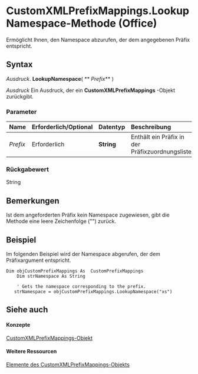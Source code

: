 
# CustomXMLPrefixMappings.LookupNamespace-Methode (Office)

Ermöglicht Ihnen, den Namespace abzurufen, der dem angegebenen Präfix entspricht.


## Syntax

 _Ausdruck_. **LookupNamespace**( ** _Prefix_** )

 _Ausdruck_ Ein Ausdruck, der ein **CustomXMLPrefixMappings** -Objekt zurückgibt.


### Parameter



|**Name**|**Erforderlich/Optional**|**Datentyp**|**Beschreibung**|
|:-----|:-----|:-----|:-----|
| _Prefix_|Erforderlich|**String**|Enthält ein Präfix in der Präfixzuordnungsliste.|

### Rückgabewert

String


## Bemerkungen

Ist dem angeforderten Präfix kein Namespace zugewiesen, gibt die Methode eine leere Zeichenfolge ("") zurück.


## Beispiel

Im folgenden Beispiel wird der Namespace abgerufen, der dem Präfixargument entspricht.


```
Dim objCustomPrefixMappings As  CustomPrefixMappings 
    Dim strNamespace As String 
 
    ' Gets the namespace corresponding to the prefix. 
   strNamespace = objCustomPrefixMappings.LookupNamespace("xs")
```


## Siehe auch


#### Konzepte


[CustomXMLPrefixMappings-Objekt](7da5e1df-a436-ab54-4ea0-270f3edaf240.md)
#### Weitere Ressourcen


[Elemente des CustomXMLPrefixMappings-Objekts](http://msdn.microsoft.com/library/03fb6754-794d-2c9d-5775-8265e3bcb8e9%28Office.15%29.aspx)